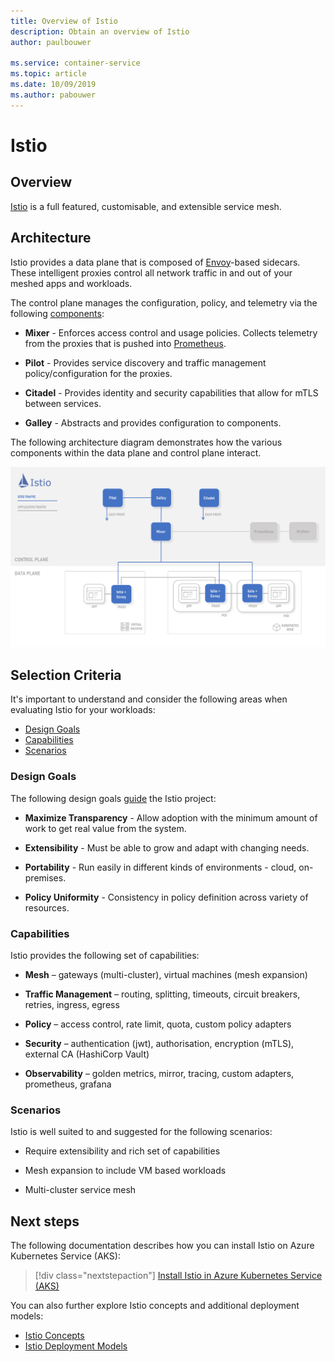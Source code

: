 ```yaml
---
title: Overview of Istio
description: Obtain an overview of Istio
author: paulbouwer

ms.service: container-service
ms.topic: article
ms.date: 10/09/2019
ms.author: pabouwer
---
```


# Istio

## Overview

[Istio][istio] is a full featured, customisable, and extensible service mesh.

## Architecture

Istio provides a data plane that is composed of [Envoy][envoy-proxy]-based sidecars. These intelligent proxies control all network traffic in and out of your meshed apps and workloads.

The control plane manages the configuration, policy, and telemetry via the following [components][what-is-istio]:

- **Mixer** - Enforces access control and usage policies. Collects telemetry from the proxies that is pushed into [Prometheus][prometheus].

- **Pilot** - Provides service discovery and traffic management policy/configuration for the proxies.

- **Citadel** - Provides identity and security capabilities that allow for mTLS between services.

- **Galley** - Abstracts and provides configuration to components.

The following architecture diagram demonstrates how the various components within the data plane and control plane interact.


![Overview of Istio components and architecture.](media/servicemesh/istio/about-architecture.png)


## Selection Criteria

It's important to understand and consider the following areas when evaluating Istio for your workloads:

- [Design Goals](#design-goals)
- [Capabilities](#capabilities)
- [Scenarios](#scenarios)


### Design Goals

The following design goals [guide][design-goals] the Istio project:

- **Maximize Transparency** - Allow adoption with the minimum amount of work to get real value from the system.

- **Extensibility** - Must be able to grow and adapt with changing needs.

- **Portability** - Run easily in different kinds of environments - cloud, on-premises.

- **Policy Uniformity** - Consistency in policy definition across variety of resources.


### Capabilities

Istio provides the following set of capabilities:

- **Mesh** – gateways (multi-cluster), virtual machines (mesh expansion)

- **Traffic Management** – routing, splitting, timeouts, circuit breakers, retries, ingress, egress

- **Policy** – access control, rate limit, quota, custom policy adapters

- **Security** – authentication (jwt), authorisation, encryption (mTLS), external CA (HashiCorp Vault)

- **Observability** – golden metrics, mirror, tracing, custom adapters, prometheus, grafana

### Scenarios

Istio is well suited to and suggested for the following scenarios:

- Require extensibility and rich set of capabilities

- Mesh expansion to include VM based workloads

- Multi-cluster service mesh

## Next steps

The following documentation describes how you can install Istio on Azure Kubernetes Service (AKS):

> [!div class="nextstepaction"]
> [Install Istio in Azure Kubernetes Service (AKS)][istio-install]

You can also further explore Istio concepts and additional deployment models:

- [Istio Concepts][what-is-istio]
- [Istio Deployment Models][deployment-models]

<!-- LINKS - external -->
[istio]: https://istio.io
[what-is-istio]: https://istio.io/docs/concepts/what-is-istio/
[design-goals]: https://istio.io/docs/concepts/what-is-istio/#design-goals
[deployment-models]: https://istio.io/docs/concepts/deployment-models/

[envoy-proxy]: https://www.envoyproxy.io/
[grafana]: https://grafana.com/
[prometheus]: https://prometheus.io/

<!-- LINKS - internal -->
[istio-install]: ./servicemesh-istio-install.md
